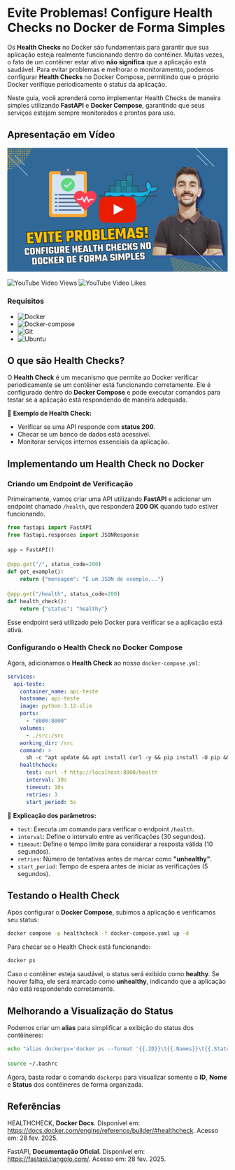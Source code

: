 # Evite Problemas! Configure Health Checks no Docker de Forma Simples

Os **Health Checks** no Docker são fundamentais para garantir que sua aplicação esteja realmente funcionando dentro do contêiner. Muitas vezes, o fato de um contêiner estar ativo **não significa** que a aplicação está saudável. Para evitar problemas e melhorar o monitoramento, podemos configurar **Health Checks** no Docker Compose, permitindo que o próprio Docker verifique periodicamente o status da aplicação.

Neste guia, você aprenderá como implementar Health Checks de maneira simples utilizando **FastAPI** e **Docker Compose**, garantindo que seus serviços estejam sempre monitorados e prontos para uso.

## Apresentação em Vídeo

<p align="center">
  <a href="https://youtu.be/X6Nerb-3_R0" target="_blank"><img src="imagens/thumbnail/thumbnail-health-check-docker-github-01.png" alt="Vídeo de apresentação"></a>
</p>

![YouTube Video Views](https://img.shields.io/youtube/views/X6Nerb-3_R0) ![YouTube Video Likes](https://img.shields.io/youtube/likes/X6Nerb-3_R0)

### Requisitos

+ ![Docker](https://img.shields.io/badge/Docker-27.4.1-E3E3E3)
+ ![Docker-compose](https://img.shields.io/badge/Docker--compose-1.25.0-E3E3E3)
+ ![Git](https://img.shields.io/badge/Git-2.25.1%2B-E3E3E3)
+ ![Ubuntu](https://img.shields.io/badge/Ubuntu-20.04-E3E3E3)

## O que são Health Checks?

O **Health Check** é um mecanismo que permite ao Docker verificar periodicamente se um contêiner está funcionando corretamente. Ele é configurado dentro do **Docker Compose** e pode executar comandos para testar se a aplicação está respondendo de maneira adequada.

📌 **Exemplo de Health Check:**
- Verificar se uma API responde com **status 200**.
- Checar se um banco de dados está acessível.
- Monitorar serviços internos essenciais da aplicação.

## Implementando um Health Check no Docker

### Criando um Endpoint de Verificação

Primeiramente, vamos criar uma API utilizando **FastAPI** e adicionar um endpoint chamado `/health`, que responderá **200 OK** quando tudo estiver funcionando.

```python
from fastapi import FastAPI
from fastapi.responses import JSONResponse

app = FastAPI()

@app.get("/", status_code=200)
def get_example():
    return {"mensagem": "É um JSON de exemplo..."}

@app.get("/health", status_code=200)
def health_check():
    return {"status": "healthy"}
```

Esse endpoint será utilizado pelo Docker para verificar se a aplicação está ativa.

### Configurando o Health Check no Docker Compose

Agora, adicionamos o **Health Check** ao nosso `docker-compose.yml`:

```yaml
services:
  api-teste:
    container_name: api-teste
    hostname: api-teste
    image: python:3.12-slim
    ports:
      - "8000:8000"
    volumes:
      - ./src:/src
    working_dir: /src
    command: >
      sh -c "apt update && apt install curl -y && pip install -U pip && pip install fastapi==0.115.5 uvicorn==0.32.0 && uvicorn app:app --host 0.0.0.0 --port 8000"
    healthcheck:
      test: curl -f http://localhost:8000/health
      interval: 30s
      timeout: 10s
      retries: 3
      start_period: 5s
```

📌 **Explicação dos parâmetros:**
- `test`: Executa um comando para verificar o endpoint `/health`.
- `interval`: Define o intervalo entre as verificações (30 segundos).
- `timeout`: Define o tempo limite para considerar a resposta válida (10 segundos).
- `retries`: Número de tentativas antes de marcar como **"unhealthy"**.
- `start_period`: Tempo de espera antes de iniciar as verificações (5 segundos).

## Testando o Health Check

Após configurar o **Docker Compose**, subimos a aplicação e verificamos seu status:

```bash
docker compose -p healthcheck -f docker-compose.yaml up -d
```

Para checar se o Health Check está funcionando:

```bash
docker ps
```

Caso o contêiner esteja saudável, o status será exibido como **healthy**. Se houver falha, ele será marcado como **unhealthy**, indicando que a aplicação não está respondendo corretamente.

## Melhorando a Visualização do Status

Podemos criar um **alias** para simplificar a exibição do status dos contêineres:

```bash
echo "alias dockerps='docker ps --format '{{.ID}}\t{{.Names}}\t{{.Status}}''" >> ~/.bashrc

source ~/.bashrc
```

Agora, basta rodar o comando `dockerps` para visualizar somente o **ID**, **Nome** e **Status** dos contêineres de forma organizada.

## Referências

HEALTHCHECK, **Docker Docs**. Disponível em: <https://docs.docker.com/engine/reference/builder/#healthcheck>. Acesso em: 28 fev. 2025.

FastAPI, **Documentação Oficial**. Disponível em: <https://fastapi.tiangolo.com/>. Acesso em: 28 fev. 2025.

